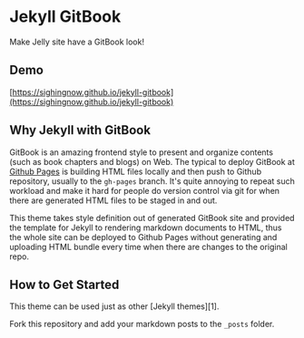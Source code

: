 # Jekyll GitBook

Make Jelly site have a GitBook look!

## Demo

[https://sighingnow.github.io/jekyll-gitbook](https://sighingnow.github.io/jekyll-gitbook)

## Why Jekyll with GitBook

GitBook is an amazing frontend style to present and organize contents (such as book chapters
and blogs) on Web. The typical to deploy GitBook at [Github Pages](https://pages.github.com/)
is building HTML files locally and then push to Github repository, usually to the `gh-pages`
branch. It's quite annoying to repeat such workload and make it hard for people do version
control via git for when there are generated HTML files to be staged in and out.

This theme takes style definition out of generated GitBook site and provided the template
for Jekyll to rendering markdown documents to HTML, thus the whole site can be deployed
to Github Pages without generating and uploading HTML bundle every time when there are
changes to the original repo.

## How to Get Started

This theme can be used just as other [Jekyll themes][1].

Fork this repository and add your markdown posts to the `_posts` folder.

[2]: https://pages.github.com
[2]: https://pages.github.com/themes